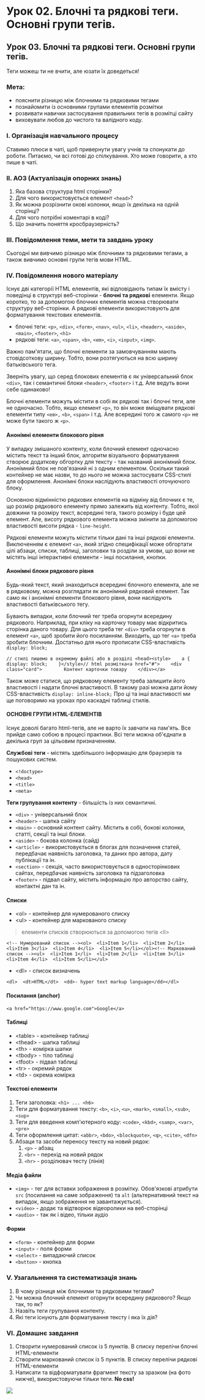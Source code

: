 # Урок 02. Блочні та рядкові теги. Основні групи тегів.

## Урок 03. Блочні та рядкові теги. Основні групи тегів.

Теги можеш ти не вчити, але юзати їх доведеться!

### Мета: <a id="meta"></a>

* пояснити різницю між блочними та рядковими тегами
* познайомити із основними групами елементів розмітки
* розвивати навички застосування правильних тегів в розмітці сайту
* виховувати любов до чистого та валідного коду.

### І. Організація навчального процесу <a id="i-organizaciya-navchalnogo-procesu"></a>

Ставимо плюси в чаті, щоб привернути увагу учнів та спонукати до роботи. Питаємо, чи всі готові до спілкування. Хто може говорити, а хто пише в чаті.

### ІІ. АОЗ \(Актуалізація опорних знань\) <a id="ii-aoz-aktualizaciya-opornikh-znan"></a>

1. Яка базова структура html сторінки?
2. Для чого використовується елемент `<head>`?
3. Як можна розрізнити окові колонки, якщо їх декілька на одній сторінці?
4. Для чого потрібні коментарі в коді?
5. Що значить поняття кросбраузерність?

### III. Повідомлення теми, мети та завдань уроку <a id="iii-povidomlennya-temi-meti-ta-zavdan-uroku"></a>

Сьогодні ми вивчимо різницю між блочними та рядковими тегами, а також вивчимо основні групи тегів мови HTML.

### IV. Повідомлення нового матеріалу <a id="iv-povidomlennya-novogo-materialu"></a>

Існує дві категорії HTML елементів, які відповідають типам їх вмісту і поведінці в структурі веб-сторінки - **блочні та рядкові** елементи. Якщо коротко, то за допомогою блочних елементів можна створювати структуру веб-сторінки. А рядкові елементи використовують для форматування текстових елементів.

* блочні теги: `<p>`, `<div>`, `<form>`, `<nav>`, `<ul>`, `<li>`, `<header>`, `<aside>`, `<main>`, `<footer>`, `<h1>`
* рядкові теги: `<a>`, `<span>`, `<b>`, `<em>`, `<i>`, `<input>`, `<img>`.

Важно пам'ятати, що блочні елементи за замовчуванням мають стовідсоткову ширину. Тобто, вони розтягуються на всю ширину батьківського тега.

Зверніть увагу, що серед блокових елементів є як універсальний блок `<div>`, так і семантичні блоки `<header>`, `<footer>` і т.д. Але ведуть вони себе одинаково!

Блочні елементи можуть містити в собі як рядкові так і блочні теги, але не одночасно. Тобто, якщо елемент `<p>`, то він може вміщувати рядкові елементи типу `<em>,` `<b>`, `<span>` і т.д. Але всередині того ж самого `<p>` не може бути такого ж `<p>`.

#### Анонімні елементи блокового рівня <a id="anonimni-elementi-blokovogo-rivnya"></a>

У випадку змішаного контенту, коли блочний елемент одночасно містить текст та інший блок, алгоритм візуального форматування створює додаткову обгортку для тексту - так названий анонімний блок. Анонімний блок не пов'язаний ні з одним елементом. Оскільки такий контейнер не має назви, то до нього не можна застосувати CSS-стилі для оформлення. Анонімні блоки наслідують властивості оточуючого блоку.

Основною відмінністю рядкових елементів на відміну від блочних є те, що розмір рядкового елементу прямо залежить від контенту. Тобто, якої довжини та розміру текст, всередині тега, такого розміру і буде цей елемент. Але, висоту рядкового елемента можна змінити за допомогою властивості висоти рядка - `line-height`.

Рядкові елементи можуть містити тільки дані та інші рядкові елементи. Виключенням є елемент `<a>`, який згідно специфікації може обгортати цілі абзаци, списки, таблиці, заголовки та розділи за умови, що вони не містять інші інтерактивні елементи - інші посилання, кнопки.

#### Анонімні блоки рядкового рівня <a id="anonimni-bloki-ryadkovogo-rivnya"></a>

Будь-який текст, який знаходиться всередині блочного елемента, але не в рядковому, можна розглядати як анонімний рядковий елемент. Так само як і анонімні елементи блокового рівня, вони наслідують властивості батьківського тегу.

Бувають випадки, коли блочний тег треба огорнути всередину рядкового. Наприклад, при кліку на карточку товару має відкритись сторінка даного товару. Для цього треба тег `<div>` треба огорнути в елемент `<a>`, щоб зробити його посиланням. Виходить, що тег `<a>` треба зробити блочним. Достатньо для нього прописати CSS-властивість `display: block;`

```text
// стилі пишемо в окремому файлі або в розділі <head><style>    a {        display: block;    }</style>​// html розмітка<a href="#">    <div class="card">        Контент карточки товару    </div></a>
```

Також може статися, що рядковому елементу треба залишити його властивості і надати блочні властивості. В такому разі можна дати йому CSS-властивість `display: inline-block;` Про ці та інші властивості ми ще поговоримо на уроках про каскадні таблиці стилів.

#### ОСНОВНІ ГРУПИ HTML-ЕЛЕМЕНТІВ <a id="osnovni-grupi-html-elementiv"></a>

Існує доволі багато html-тегів, але не варто їх завчати на пам'ять. Все прийде само собою в процесі практики. Всі теги можна об'єднати в декілька груп за цільовим призначенням.

**Службові теги** - містять здебільшого інформацію для браузерів та пошукових систем.

* `<!doctype>`
* `<head>`
* `<title>`
* `<meta>`

**Теги групування контенту** - більшість із них семантичні.

* `<div>` - універсальний блок
* `<header>` - шапка сайту
* `<main>` - основний контент сайту. Містить в собі, бокові колонки, статті, секції та інші блоки.
* `<aside>` - бокова колонка \(сайд\)
* `<article>` - використовується в блогах для позначення статей, передбачає наявність заголовка, та даних про автора, дату публікації та ін.
* `<section>` - секція, часто використовується в односторінкових сайтах, передбачає наявність заголовка та підзаголовка
* `<footer>` - підвал сайту, містить інформацію про авторство сайту, контактні дан та ін.

#### Списки <a id="spiski"></a>

* &lt;ol&gt; - контейнер для нумерованого списку
* &lt;ul&gt; - контейнер для маркованого списку

> елементи списків створюються за допомогою тегів &lt;li&gt;

```text
<!-- Нумерований список --><ol>  <li>Item 1</li>  <li>Item 2</li>  <li>Item 3</li>  <li>Item 4</li>  <li>Item 5</li></ol>​<!-- Маркований список --><ul>  <li>Item 1</li>  <li>Item 2</li>  <li>Item 3</li>  <li>Item 4</li>  <li>Item 5</li></ul>
```

* &lt;dl&gt; - список визначень

```text
<dl>  <dt>HTML</dt>  <dd>- hyper text markup language</dd></dl>
```

#### Посилання \(anchor\) <a id="posilannya-anchor"></a>

`<a href="https://www.google.com">Google</a>`

#### Таблиці <a id="tablici"></a>

* &lt;table&gt; - контейнер таблиці
* &lt;thead&gt; - шапка таблиці
* &lt;th&gt; - комірка шапки
* &lt;tbody&gt; - тіло таблиці
* &lt;tfoot&gt; - підвал таблиці
* &lt;tr&gt; - окремий рядок
* &lt;td&gt; - окрема комірка

#### Текстові елементи <a id="tekstovi-elementi"></a>

1. Теги заголовка: `<h1> ... <h6>`
2. Теги для форматування тексту: `<b>`, `<i>`, `<u>`, `<mark>`, `<small>`, `<sub>`, `<sup>`
3. Теги для введення комп'ютерного коду: `<code>`, `<kbd>`, `<samp>`, `<var>`, `<pre>`
4. Теги оформлення цитат: `<abbr>`, `<bdo>`, `<blockquote>`, `<q>`, `<cite>`, `<dfn>`
5. Абзаци та засоби переносу тексту на новий рядок:
   1. `<p>` - абзац
   2. `<br>` - перехід на новий рядок
   3. `<hr>` - розділювач тесту \(лінія\)

#### Медіа файли <a id="media-faili"></a>

* `<img>` - тег для вставки зображення в розмітку. Обов'язкові атрибути `src` \(посилання на саме зображення\) та `alt` \(альтернативний текст на випадок, якщо зображення не завантажується\).
* `<video>` - додає та відтворює відеоролики на веб-сторінці
* `<audio>` - так як і відео, тільки аудіо

#### Форми <a id="formi"></a>

*  `<form>` - контейнер для форми
* `<input>` - поля форми
* `<select>` - випадаючий список
* `<button>` - кнопка

### V. Узагальнення та систематизація знань <a id="v-uzagalnennya-ta-sistematizaciya-znan"></a>

1. В чому різниця між блочними та рядковими тегами?
2. Чи можна блочний елемент огорнути всередину рядкового? Якщо так, то як?
3. Назвіть теги групування контенту.
4. Які теги існують для форматування тексту і яка їх дія?

### VI. Домашнє завдання <a id="vi-domashnye-zavdannya"></a>

1. Створити нумерований список із 5 пунктів. В списку перелічи блочні HTML-елементи
2. Створити маркований список із 5 пунктів. В списку перелічи рядкові HTML-елементи
3. Написати та відформатувати фрагмент тексту за зразком \(на фото нижче\), використовуючи тільки теги. **No css!**

![](https://gblobscdn.gitbook.com/assets%2F-M_BlTKR3tGN0ZOsxqZo%2F-MbpcP_SboSgt790Cg9e%2F-MbppIzDXMdxLrjjPoAK%2Fimage.png?alt=media&token=5820ae82-2052-4780-8430-46b8a4da543b)[  
](https://mediol26.gitbook.io/html-css-developer/)

